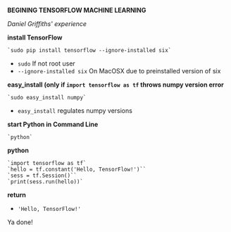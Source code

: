 **BEGINING TENSORFLOW MACHINE LEARNING**

*Daniel Griffiths' experience*

**install TensorFlow**



    `sudo pip install tensorflow --ignore-installed six`

-  `sudo` If not root user
-  `--ignore-installed six` On MacOSX due to preinstalled version of six

**easy_install (only if `import tensorflow as tf` throws numpy version error**



    `sudo easy_install numpy`

- `easy_install` regulates numpy versions

**start Python in Command Line**



    `python`

**python**



    `import tensorflow as tf`
    `hello = tf.constant('Hello, TensorFlow!')``
    `sess = tf.Session()``
    `print(sess.run(hello))`

**return**
- `'Hello, TensorFlow!'`


Ya done!
